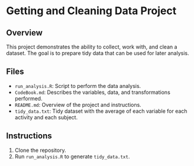 # Getting and Cleaning Data Project

## Overview
This project demonstrates the ability to collect, work with, and clean a dataset. The goal is to prepare tidy data that can be used for later analysis.

## Files
- `run_analysis.R`: Script to perform the data analysis.
- `CodeBook.md`: Describes the variables, data, and transformations performed.
- `README.md`: Overview of the project and instructions.
- `tidy_data.txt`: Tidy dataset with the average of each variable for each activity and each subject.

## Instructions
1. Clone the repository.
2. Run `run_analysis.R` to generate `tidy_data.txt`.
